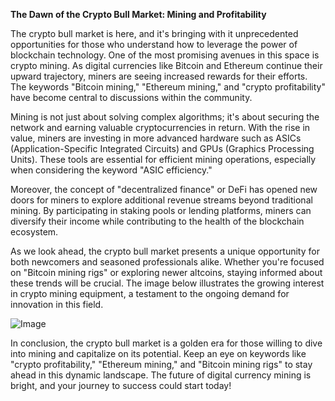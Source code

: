 **The Dawn of the Crypto Bull Market: Mining and Profitability**

The crypto bull market is here, and it's bringing with it unprecedented opportunities for those who understand how to leverage the power of blockchain technology. One of the most promising avenues in this space is crypto mining. As digital currencies like Bitcoin and Ethereum continue their upward trajectory, miners are seeing increased rewards for their efforts. The keywords "Bitcoin mining," "Ethereum mining," and "crypto profitability" have become central to discussions within the community.

Mining is not just about solving complex algorithms; it's about securing the network and earning valuable cryptocurrencies in return. With the rise in value, miners are investing in more advanced hardware such as ASICs (Application-Specific Integrated Circuits) and GPUs (Graphics Processing Units). These tools are essential for efficient mining operations, especially when considering the keyword "ASIC efficiency."

Moreover, the concept of "decentralized finance" or DeFi has opened new doors for miners to explore additional revenue streams beyond traditional mining. By participating in staking pools or lending platforms, miners can diversify their income while contributing to the health of the blockchain ecosystem.

As we look ahead, the crypto bull market presents a unique opportunity for both newcomers and seasoned professionals alike. Whether you're focused on "Bitcoin mining rigs" or exploring newer altcoins, staying informed about these trends will be crucial. The image below illustrates the growing interest in crypto mining equipment, a testament to the ongoing demand for innovation in this field.

![Image](https://github.com/user-attachments/assets/590b50a7-4459-4e76-8a31-559aed223621)

In conclusion, the crypto bull market is a golden era for those willing to dive into mining and capitalize on its potential. Keep an eye on keywords like "crypto profitability," "Ethereum mining," and "Bitcoin mining rigs" to stay ahead in this dynamic landscape. The future of digital currency mining is bright, and your journey to success could start today!